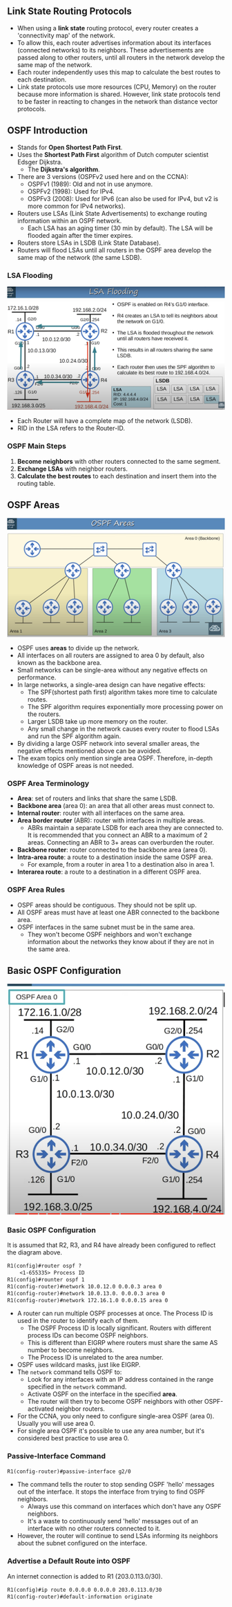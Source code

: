 ## Link State Routing Protocols
* When using a **link state** routing protocol, every router creates a 'connectivity map' of the network.
* To allow this, each router advertises information about its interfaces (connected networks) to its neighbors. These advertisements are passed along to other routers, until all routers in the network develop the same map of the network.
* Each router independently uses this map to calculate the best routes to each destination.
* Link state protocols use more resources (CPU, Memory) on the router because more information is shared. However, link state protocols tend to be faster in reacting to changes in the network than distance vector protocols.
## OSPF Introduction
* Stands for **Open Shortest Path First**.
* Uses the **Shortest Path First** algorithm of Dutch computer scientist Edsger Dijkstra.
	* The **Dijkstra's algorithm**.
* There are 3 versions (OSPFv2 used here and on the CCNA):
	* OSPFv1 (1989): Old and not in use anymore.
	* OSPFv2 (1998): Used for IPv4.
	* OSPFv3 (2008): Used for IPv6 (can also be used for IPv4, but v2 is more common for IPv4 networks).
* Routers use LSAs (Link State Advertisements) to exchange routing information within an OSPF network. 
	* Each LSA has an aging timer (30 min by default). The LSA will be flooded again after the timer expires.
* Routers store LSAs in LSDB (Link State Database).
* Routers will flood LSAs until all routers in the OSPF area develop the same map of the network (the same LSDB).
### LSA Flooding
![LSA flooding](./img2/LSA-flooding.png)
* Each Router will have a complete map of the network (LSDB).
* RID in the LSA refers to the Router-ID.
### OSPF Main Steps
1. **Become neighbors** with other routers connected to the same segment.
2. **Exchange LSAs** with neighbor routers.
3. **Calculate the best routes** to each destination and insert them into the routing table.
## OSPF Areas
![OSPF areas](./img2/OSPF-areas.png)
* OSPF uses **areas** to divide up the network.
* All interfaces on all routers are assigned to area 0 by default, also known as the backbone area.
* Small networks can be single-area without any negative effects on performance.
* In large networks, a single-area design can have negative effects:
	* The SPF(shortest path first) algorithm takes more time to calculate routes.
	* The SPF algorithm requires exponentially more processing power on the routers.
	* Larger LSDB take up more memory on the router.
	* Any small change in the network causes every router to flood LSAs and run the SPF algorithm again.
* By dividing a large OSPF network into several smaller areas, the negative effects mentioned above can be avoided.
* The exam topics only mention single area OSPF. Therefore, in-depth knowledge of OSPF areas is not needed.
### OSPF Area Terminology
* **Area**: set of routers and links that share the same LSDB.
* **Backbone area** (area 0): an area that all other areas must connect to.
* **Internal router**: router with all interfaces on the same area.
* **Area border router** (ABR): router with interfaces in multiple areas.
	* ABRs maintain a separate LSDB for each area they are connected to. It is recommended that you connect an ABR to a maximum of 2 areas. Connecting an ABR to 3+ areas can overburden the router.
* **Backbone router**: router connected to the backbone area (area 0).
* **Intra-area route**: a route to a destination inside the same OSPF area.
	* For example, from a router in area 1 to a destination also in area 1.
* **Interarea route**: a route to a destination in a different OSPF area.
### OSPF Area Rules
* OSPF areas should be contiguous. They should not be split up.
* All OSPF areas must have at least one ABR connected to the backbone area.
* OSPF interfaces in the same subnet must be in the same area.
	* They won't become OSPF neighbors and won't exchange information about the networks they know about if they are not in the same area.
## Basic OSPF Configuration
![OSPF network](./img2/OSPF-network.png)
### Basic OSPF Configuration
It is assumed that R2, R3, and R4 have already been configured to reflect the diagram above.
```
R1(config)#router ospf ?
	<1-655335> Process ID
R1(config)#rounter ospf 1
R1(config-router)#network 10.0.12.0 0.0.0.3 area 0
R1(config-router)#network 10.0.13.0. 0.0.0.3 area 0
R1(config-router)#network 172.16.1.0 0.0.0.15 area 0
```
* A router can run multiple OSPF processes at once. The Process ID is used in the router to identify each of them.
	* The OSPF Process ID is locally significant. Routers with different process IDs can become OSPF neighbors.
	* This is different than EIGRP where routers must share the same AS number to become neighbors.
	* The Process ID is unrelated to the area number.
* OSPF uses wildcard masks, just like EIGRP.
* The `network` command tells OSPF to:
	* Look for any interfaces with an IP address contained in the range specified in the `network` command.
	* Activate OSPF on the interface in the specified **area**.
	* The router will then try to become OSPF neighbors with other OSPF-activated neighbor routers.
* For the CCNA, you only need to configure single-area OSPF (area 0). Usually you will use area 0.
* For single area OSPF it's possible to use any area number, but it's considered best practice to use area 0.
### Passive-Interface Command
`R1(config-router)#passive-interface g2/0`
* The command tells the router to stop sending OSPF 'hello' messages out of the interface. It stops the interface from trying to find OSPF neighbors.
	* Always use this command on interfaces which don't have any OSPF neighbors.
	* It's a waste to continuously send 'hello' messages out of an interface with no other routers connected to it.
* However, the router will continue to send LSAs informing its neighbors about the subnet configured on the interface.
### Advertise a Default Route into OSPF
An internet connection is added to R1 (203.0.113.0/30).
```
R1(config)#ip route 0.0.0.0 0.0.0.0 203.0.113.0/30
R1(config-router)#default-information originate
```